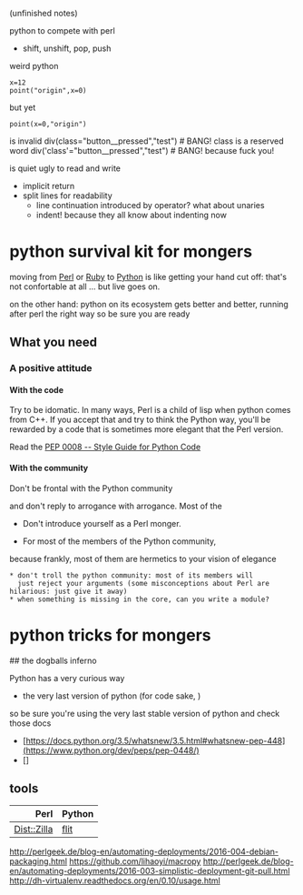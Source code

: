 (unfinished notes)

python to compete with perl
* shift, unshift, pop, push

weird python

	x=12
	point("origin",x=0)

but yet

	point(x=0,"origin")

is invalid
	div(class="button__pressed","test")   # BANG! class is a reserved word
	div('class'="button__pressed","test") # BANG! because fuck you!

is quiet ugly to read and write
* implicit return
* split lines for readability
  * line continuation introduced by operator? what about unaries
  * indent! because they all know about indenting now

# python survival kit for mongers

moving from [Perl](http://www.perl.org) or [Ruby](https://www.ruby-lang.org/)
to [Python](http://www.python.org) is like getting your hand cut off: that's
not confortable at all ... but live goes on.

on the other hand: python on its ecosystem gets better and better, running
after perl the right way so be sure you are ready

## What you need

### A positive attitude

#### With the code

Try to be idomatic. In many ways, Perl is a child of lisp when python comes
from C++. If you accept that and try to think the Python way, you'll be
rewarded by a code that is sometimes more elegant that the Perl version.

Read the
[PEP 0008 -- Style Guide for Python Code](https://www.python.org/dev/peps/pep-0008/)

#### With the community

Don't be frontal with the Python community


and don't reply to arrogance with
arrogance. Most of the 

* Don't introduce yourself as a Perl monger.

* For most of the members of the Python community, 

because frankly, most of them 
  are hermetics to your vision of elegance 

    * don't troll the python community: most of its members will
      just reject your arguments (some misconceptions about Perl are hilarious: just give it away)
    * when something is missing in the core, can you write a module?

# python tricks for mongers

## the dogballs inferno

Python has a very curious way


* the very last version of python (for code sake, )



so be sure you're using the very last stable version
of python and check those docs

* [https://docs.python.org/3.5/whatsnew/3.5.html#whatsnew-pep-448](https://www.python.org/dev/peps/pep-0448/)
* []

## tools

|Perl|Python|
|-:|:-|
|[Dist::Zilla](https://metacpan.org/pod/Dist::Zilla)|[flit]()|

http://perlgeek.de/blog-en/automating-deployments/2016-004-debian-packaging.html
https://github.com/lihaoyi/macropy
http://perlgeek.de/blog-en/automating-deployments/2016-003-simplistic-deployment-git-pull.html
http://dh-virtualenv.readthedocs.org/en/0.10/usage.html
